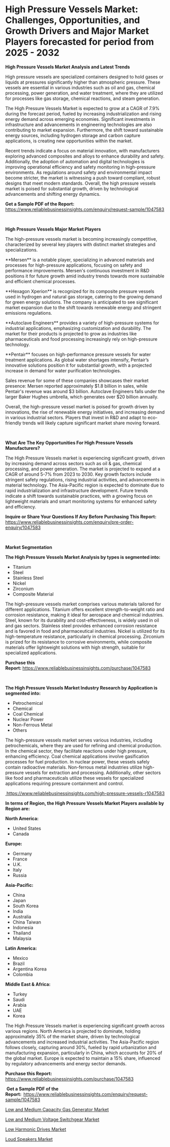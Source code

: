 <p><h1>High Pressure Vessels Market: Challenges, Opportunities, and Growth Drivers and Major Market Players forecasted for period from 2025 - 2032</h1></p><p><strong>High Pressure Vessels Market Analysis and Latest Trends</strong></p>
<p><p>High pressure vessels are specialized containers designed to hold gases or liquids at pressures significantly higher than atmospheric pressure. These vessels are essential in various industries such as oil and gas, chemical processing, power generation, and water treatment, where they are utilized for processes like gas storage, chemical reactions, and steam generation.</p><p>The High Pressure Vessels Market is expected to grow at a CAGR of 7.9% during the forecast period, fueled by increasing industrialization and rising energy demand across emerging economies. Significant investments in infrastructure and advancements in engineering technologies are also contributing to market expansion. Furthermore, the shift toward sustainable energy sources, including hydrogen storage and carbon capture applications, is creating new opportunities within the market.</p><p>Recent trends indicate a focus on material innovation, with manufacturers exploring advanced composites and alloys to enhance durability and safety. Additionally, the adoption of automation and digital technologies is improving operational efficiency and safety monitoring in high-pressure environments. As regulations around safety and environmental impact become stricter, the market is witnessing a push toward compliant, robust designs that meet modern standards. Overall, the high pressure vessels market is poised for substantial growth, driven by technological advancements and shifting energy dynamics.</p></p>
<p><strong>Get a Sample PDF of the Report:&nbsp;</strong> <a href="https://www.reliablebusinessinsights.com/enquiry/request-sample/1047583?utm_campaign=1121&utm_medium=2&utm_source=Github&utm_content=ia&utm_term=08042025&utm_id=high-pressure-vessels">https://www.reliablebusinessinsights.com/enquiry/request-sample/1047583</a></p>
<p>&nbsp;</p>
<p><strong>High Pressure Vessels Major Market Players</strong></p>
<p><p>The high-pressure vessels market is becoming increasingly competitive, characterized by several key players with distinct market strategies and specializations. </p><p>**Mersen** is a notable player, specializing in advanced materials and processes for high-pressure applications, focusing on safety and performance improvements. Mersen's continuous investment in R&D positions it for future growth amid industry trends towards more sustainable and efficient chemical processes.</p><p>**Hexagon Xperion** is recognized for its composite pressure vessels used in hydrogen and natural gas storage, catering to the growing demand for green energy solutions. The company is anticipated to see significant market expansion due to the shift towards renewable energy and stringent emissions regulations.</p><p>**Autoclave Engineers** provides a variety of high-pressure systems for industrial applications, emphasizing customization and durability. The market for their products is projected to grow as industries like pharmaceuticals and food processing increasingly rely on high-pressure technology.</p><p>**Pentair** focuses on high-performance pressure vessels for water treatment applications. As global water shortages intensify, Pentair’s innovative solutions position it for substantial growth, with a projected increase in demand for water purification technologies.</p><p>Sales revenue for some of these companies showcases their market presence: Mersen reported approximately $1.8 billion in sales, while Pentair's revenue was around $3 billion. Autoclave Engineers falls under the larger Baker Hughes umbrella, which generates over $20 billion annually.</p><p>Overall, the high-pressure vessel market is poised for growth driven by innovations, the rise of renewable energy initiatives, and increasing demand in various industrial sectors. Players that invest in R&D and adapt to eco-friendly trends will likely capture significant market share moving forward.</p></p>
<p>&nbsp;</p>
<p><strong>What Are The Key Opportunities For High Pressure Vessels Manufacturers?</strong></p>
<p><p>The High Pressure Vessels market is experiencing significant growth, driven by increasing demand across sectors such as oil & gas, chemical processing, and power generation. The market is projected to expand at a CAGR of around 5-7% from 2023 to 2030. Key growth factors include stringent safety regulations, rising industrial activities, and advancements in material technology. The Asia-Pacific region is expected to dominate due to rapid industrialization and infrastructure development. Future trends indicate a shift towards sustainable practices, with a growing focus on lightweight materials and smart monitoring systems for enhanced safety and efficiency.</p></p>
<p><strong>Inquire or Share Your Questions If Any Before Purchasing This Report:</strong> <a href="https://www.reliablebusinessinsights.com/enquiry/pre-order-enquiry/1047583?utm_campaign=1121&utm_medium=2&utm_source=Github&utm_content=ia&utm_term=08042025&utm_id=high-pressure-vessels">https://www.reliablebusinessinsights.com/enquiry/pre-order-enquiry/1047583</a></p>
<p>&nbsp;</p>
<p><strong>Market Segmentation</strong></p>
<p><strong>The High Pressure Vessels Market Analysis by types is segmented into:</strong></p>
<p><ul><li>Titanium</li><li>Steel</li><li>Stainless Steel</li><li>Nickel</li><li>Zirconium</li><li>Composite Material</li></ul></p>
<p><p>The high-pressure vessels market comprises various materials tailored for different applications. Titanium offers excellent strength-to-weight ratio and corrosion resistance, making it ideal for aerospace and chemical industries. Steel, known for its durability and cost-effectiveness, is widely used in oil and gas sectors. Stainless steel provides enhanced corrosion resistance and is favored in food and pharmaceutical industries. Nickel is utilized for its high-temperature resistance, particularly in chemical processing. Zirconium is prized for its resistance to corrosive environments, while composite materials offer lightweight solutions with high strength, suitable for specialized applications.</p></p>
<p><strong>Purchase this Report:&nbsp;</strong><a href="https://www.reliablebusinessinsights.com/purchase/1047583?utm_campaign=1121&utm_medium=2&utm_source=Github&utm_content=ia&utm_term=08042025&utm_id=high-pressure-vessels">https://www.reliablebusinessinsights.com/purchase/1047583</a></p>
<p>&nbsp;</p>
<p><strong>The High Pressure Vessels Market Industry Research by Application is segmented into:</strong></p>
<p><ul><li>Petrochemical</li><li>Chemical</li><li>Coal Chemical</li><li>Nuclear Power</li><li>Non-Ferrous Metal</li><li>Others</li></ul></p>
<p><p>The high-pressure vessels market serves various industries, including petrochemicals, where they are used for refining and chemical production. In the chemical sector, they facilitate reactions under high pressure, enhancing efficiency. Coal chemical applications involve gasification processes for fuel production. In nuclear power, these vessels safely contain radioactive materials. Non-ferrous metal industries utilize high-pressure vessels for extraction and processing. Additionally, other sectors like food and pharmaceuticals utilize these vessels for specialized applications requiring pressure containment and control.</p></p>
<p><a href="https://www.reliablebusinessinsights.com/high-pressure-vessels-r1047583?utm_campaign=1121&utm_medium=2&utm_source=Github&utm_content=ia&utm_term=08042025&utm_id=high-pressure-vessels">&nbsp;https://www.reliablebusinessinsights.com/high-pressure-vessels-r1047583</a></p>
<p><strong>In terms of Region, the High Pressure Vessels Market Players available by Region are:</strong></p>
<p>
    <p> <strong> North America: </strong>
        <ul>
            <li>United States</li>
            <li>Canada</li>
        </ul>
        </p> 
    <p> <strong> Europe: </strong>
        <ul>
            <li>Germany</li>
            <li>France</li>
            <li>U.K.</li>
            <li>Italy</li>
            <li>Russia</li>
        </ul>
        </p> 
    <p> <strong> Asia-Pacific: </strong>
        <ul>
            <li>China</li>
            <li>Japan</li>
            <li>South Korea</li>
            <li>India</li>
            <li>Australia</li>
            <li>China Taiwan</li>
            <li>Indonesia</li>
            <li>Thailand</li>
            <li>Malaysia</li>
        </ul>
        </p> 
    <p> <strong> Latin America: </strong>
        <ul>
            <li>Mexico</li>
            <li>Brazil</li>
            <li>Argentina Korea</li>
            <li>Colombia</li>
        </ul>
        </p> 
    <p> <strong> Middle East & Africa: </strong>
        <ul>
            <li>Turkey</li>
            <li>Saudi</li>
            <li>Arabia</li>
            <li>UAE</li>
            <li>Korea</li>
        </ul>
    </p>
    </p>
<p><p>The High Pressure Vessels market is experiencing significant growth across various regions. North America is projected to dominate, holding approximately 35% of the market share, driven by technological advancements and increased industrial activities. The Asia-Pacific region follows closely, capturing around 30%, fueled by rapid urbanization and manufacturing expansion, particularly in China, which accounts for 20% of the global market. Europe is expected to maintain a 15% share, influenced by regulatory advancements and energy sector demands.</p></p>
<p><strong>Purchase this Report: </strong><a href="https://www.reliablebusinessinsights.com/purchase/1047583?utm_campaign=1121&utm_medium=2&utm_source=Github&utm_content=ia&utm_term=08042025&utm_id=high-pressure-vessels">https://www.reliablebusinessinsights.com/purchase/1047583</a></p>
<p>&nbsp;<strong>Get a Sample PDF of the Report:&nbsp;&nbsp;</strong><a href="https://www.reliablebusinessinsights.com/enquiry/request-sample/1047583?utm_campaign=1121&utm_medium=2&utm_source=Github&utm_content=ia&utm_term=08042025&utm_id=high-pressure-vessels">https://www.reliablebusinessinsights.com/enquiry/request-sample/1047583</a></p>
<p><strong></strong></p>
<p><p><a href="https://github.com/jaquelynhasenaue8/Market-Research-Report-List-1/blob/main/low-and-medium-capacity-gas-generator-market.md?utm_campaign=1121&utm_medium=2&utm_source=Github&utm_content=ia&utm_term=08042025&utm_id=high-pressure-vessels">Low and Medium Capacity Gas Generator Market</a></p><p><a href="https://github.com/xanaanenkaly/Market-Research-Report-List-1/blob/main/low-and-medium-voltage-switchgear-market.md?utm_campaign=1121&utm_medium=2&utm_source=Github&utm_content=ia&utm_term=08042025&utm_id=high-pressure-vessels">Low and Medium Voltage Switchgear Market</a></p><p><a href="https://github.com/memorirummy/Market-Research-Report-List-1/blob/main/low-harmonic-drives-market.md?utm_campaign=1121&utm_medium=2&utm_source=Github&utm_content=ia&utm_term=08042025&utm_id=high-pressure-vessels">Low Harmonic Drives Market</a></p><p><a href="https://github.com/arvelm4nthig/Market-Research-Report-List-1/blob/main/loud-speakers-market.md?utm_campaign=1121&utm_medium=2&utm_source=Github&utm_content=ia&utm_term=08042025&utm_id=high-pressure-vessels">Loud Speakers Market</a></p></p>